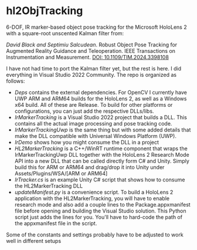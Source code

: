 # hl2ObjTracking
6-DOF, IR marker-based object pose tracking for the Microsoft HoloLens 2 with a square-root unscented Kalman filter from:

*David Black and Septimiu Salcudean*. Robust Object Pose Tracking for Augmented Reality Guidance and Teleoperation. IEEE Transactions on Instrumentation and Measurement. [DOI: 10.1109/TIM.2024.3398108](https://doi.org/10.1109/TIM.2024.3398108)

I have not had time to port the Kalman filter yet, but the rest is here. I did everything in Visual Studio 2022 Community. The repo is organized as follows:
* *Deps* contains the external dependencies. For OpenCV I currently have UWP ARM and ARM64 builds for the HoloLens 2, as well as a Windows x64 build. All of these are Release. To build for other platforms or configurations, you can just add the respective DLLs/libs.
* *IrMarkerTracking* is a Visual Studio 2022 project that builds a DLL. This contains all the actual image processing and pose tracking code.
* *IrMarkerTrackingUwp* is the same thing but with some added details that make the DLL compatible with Universal Windows Platform (UWP). 
* *IrDemo* shows how you might consume the DLL in a project
* *HL2MarkerTracking* is a C++/WinRT runtime component that wraps the IrMarkerTrackingUwp DLL together with the HoloLens 2 Research Mode API into a new DLL that can be called directly form C# and Unity. Simply build this for ARM or ARM64 and drag/drop it into Unity under Assets/Plugins/WSA/[ARM or ARM64]
* *IrTracker.cs* is an example Unity C# script that shows how to consume the HL2MarkerTracking DLL
* *updateManifest.py* is a convenience script. To build a HoloLens 2 application with the HL2MarkerTracking, you will have to enable research mode and also add a couple lines to the Package.appxmanifest file before opening and building the Visual Studio solution. This Python script just adds the lines for you. You'll have to hard-code the path of the appxmanifest file in the script.

Some of the constants and settings probably have to be adjusted to work well in different setups
